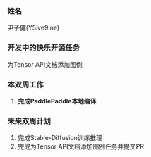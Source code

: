 ### 姓名

尹子健(Y5ive9ine)

### 开发中的快乐开源任务

为Tensor API文档添加图例

### 本双周工作

1. **完成PaddlePaddle本地编译**

### 未来双周计划

1. 完成Stable-Diffusion训练推理
2. 完成为Tensor API文档添加图例任务并提交PR